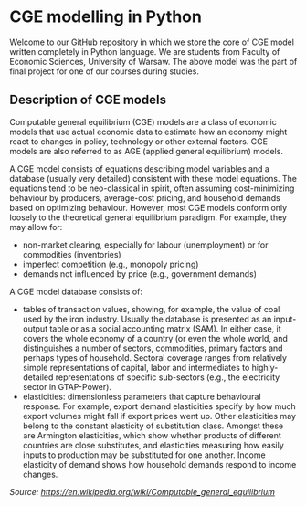 # CGE modelling in Python

Welcome to our GitHub repository in which we store the core of CGE model written completely in Python language.
We are students from Faculty of Economic Sciences, University of Warsaw. The above model was the part of final project for one of our courses during studies.

## Description of CGE models

Computable general equilibrium (CGE) models are a class of economic models that use actual economic data to estimate how an economy might react to changes in policy, technology or other external factors. CGE models are also referred to as AGE (applied general equilibrium) models.

A CGE model consists of equations describing model variables and a database (usually very detailed) consistent with these model equations. The equations tend to be neo-classical in spirit, often assuming cost-minimizing behaviour by producers, average-cost pricing, and household demands based on optimizing behaviour. However, most CGE models conform only loosely to the theoretical general equilibrium paradigm. For example, they may allow for:
- non-market clearing, especially for labour (unemployment) or for commodities (inventories)
- imperfect competition (e.g., monopoly pricing)
- demands not influenced by price (e.g., government demands)

A CGE model database consists of:
- tables of transaction values, showing, for example, the value of coal used by the iron industry. Usually the database is presented as an input-output table or as a social accounting matrix (SAM). In either case, it covers the whole economy of a country (or even the whole world, and distinguishes a number of sectors, commodities, primary factors and perhaps types of household. Sectoral coverage ranges from relatively simple representations of capital, labor and intermediates to highly-detailed representations of specific sub-sectors (e.g., the electricity sector in GTAP-Power).
- elasticities: dimensionless parameters that capture behavioural response. For example, export demand elasticities specify by how much export volumes might fall if export prices went up. Other elasticities may belong to the constant elasticity of substitution class. Amongst these are Armington elasticities, which show whether products of different countries are close substitutes, and elasticities measuring how easily inputs to production may be substituted for one another. Income elasticity of demand shows how household demands respond to income changes.

_Source: https://en.wikipedia.org/wiki/Computable_general_equilibrium_
